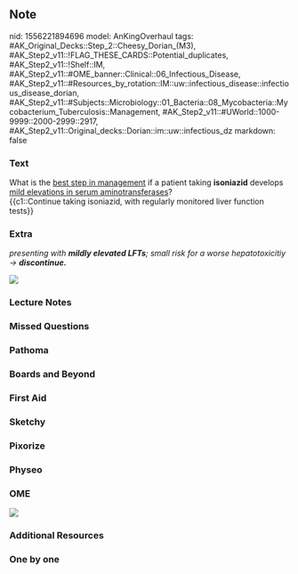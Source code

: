 ## Note
nid: 1556221894696
model: AnKingOverhaul
tags: #AK_Original_Decks::Step_2::Cheesy_Dorian_(M3), #AK_Step2_v11::!FLAG_THESE_CARDS::Potential_duplicates, #AK_Step2_v11::!Shelf::IM, #AK_Step2_v11::#OME_banner::Clinical::06_Infectious_Disease, #AK_Step2_v11::#Resources_by_rotation::IM::uw::infectious_disease::infectious_disease_dorian, #AK_Step2_v11::#Subjects::Microbiology::01_Bacteria::08_Mycobacteria::Mycobacterium_Tuberculosis::Management, #AK_Step2_v11::#UWorld::1000-9999::2000-2999::2917, #AK_Step2_v11::Original_decks::Dorian::im::uw::infectious_dz
markdown: false

### Text
<div>
  What is the <u>best step in management</u> if a patient taking
  <b>isoniazid</b> develops <u>mild elevations in serum
  aminotransferases</u>?
</div>
<div>
  {{c1::Continue taking isoniazid, with regularly monitored liver
  function tests}}
</div>

### Extra
<i>presenting with <b>mildly elevated LFTs</b>; small risk for a
worse hepatotoxicitiy → <b>discontinue.</b></i>
<div><img src="paste-179117316112387.jpg"></div>

### Lecture Notes


### Missed Questions


### Pathoma


### Boards and Beyond


### First Aid


### Sketchy


### Pixorize


### Physeo


### OME
<div class="ome-widget">
  <a href=
  "https://onlinemeded.org/spa/infectious-disease?ref=anki"><img src="_OME_AnkiFlashcards_Topic_2.png"></a>
</div>

### Additional Resources


### One by one

